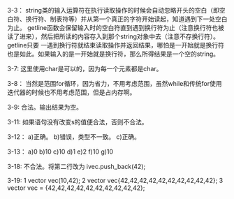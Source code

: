 3-3：
string类的输入运算符在执行读取操作的时候会自动忽略开头的空白（即空白符、换行符、制表符等）并从第一个真正的字符开始读起，知道遇到下一处空白为止。
getline函数会保留输入时的空白符直到遇到换行符为止（注意换行符也被读了进来），然后把所读的内容存入到那个string对象中去（注意不存换行符）。getline只要
一遇到换行符就结束读取操作并返回结果，哪怕是一开始就是换行符也是如此。如果输入的是一开始就是换行符，那么所得结果是一个空的string。

3-7:
这里使用char是可以的，因为每一个元素都是char。

3-8：
当然是范围for循环，因为省力，不用考虑范围，虽然while和传统for使用迭代器的时候也不用考虑范围，但是占内存啊。

3-9:
合法。输出结果为空。

3-11:
如果语句没有改变s的值便合法，否则不合法。

3-12：
a)正确。 b)错误，类型不一致。 c)正确。

3-13：
a)0    b)10    c)10    d)1    e)2    f)10    g)10

3-18:
不合法。将第二行改为
ivec.push_back(42);

3-19:
1    vector<int> vec(10,42);  2    vector<int> vec{42,42,42,42,42,42,42,42,42,42};  3    vector<int> vec = {42,42,42,42,42,42,42,42,42,42};
